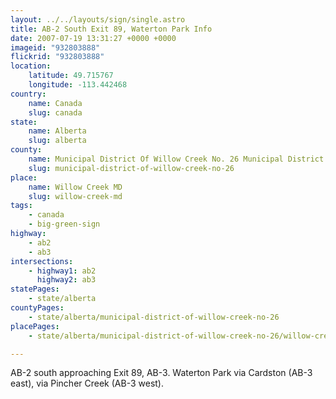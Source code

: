 ```yaml
---
layout: ../../layouts/sign/single.astro
title: AB-2 South Exit 89, Waterton Park Info
date: 2007-07-19 13:31:27 +0000 +0000
imageid: "932803888"
flickrid: "932803888"
location:
    latitude: 49.715767
    longitude: -113.442468
country:
    name: Canada
    slug: canada
state:
    name: Alberta
    slug: alberta
county:
    name: Municipal District Of Willow Creek No. 26 Municipal District
    slug: municipal-district-of-willow-creek-no-26
place:
    name: Willow Creek MD
    slug: willow-creek-md
tags:
    - canada
    - big-green-sign
highway:
    - ab2
    - ab3
intersections:
    - highway1: ab2
      highway2: ab3
statePages:
    - state/alberta
countyPages:
    - state/alberta/municipal-district-of-willow-creek-no-26
placePages:
    - state/alberta/municipal-district-of-willow-creek-no-26/willow-creek-md

---
```

AB-2 south approaching Exit 89, AB-3.  Waterton Park via Cardston (AB-3 east), via Pincher Creek (AB-3 west).
